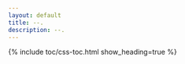 ```yaml
---
layout: default
title: --.
description: --.
---
```


{% include toc/css-toc.html show_heading=true %}